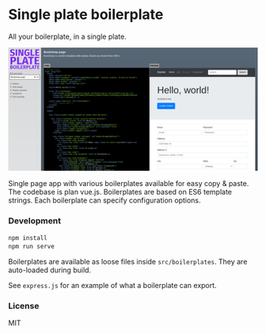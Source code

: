 # Single plate boilerplate

All your boilerplate, in a single plate.

![Screenshot](misc/screenshot.png)

Single page app with various boilerplates available for easy copy & paste.
The codebase is plan vue.js. Boilerplates are based on ES6 template strings.
Each boilerplate can specify configuration options.

### Development

```bash
npm install
npm run serve
```

Boilerplates are available as loose files inside `src/boilerplates`.
They are auto-loaded during build.

See `express.js` for an example of what a boilerplate can export.

### License

MIT